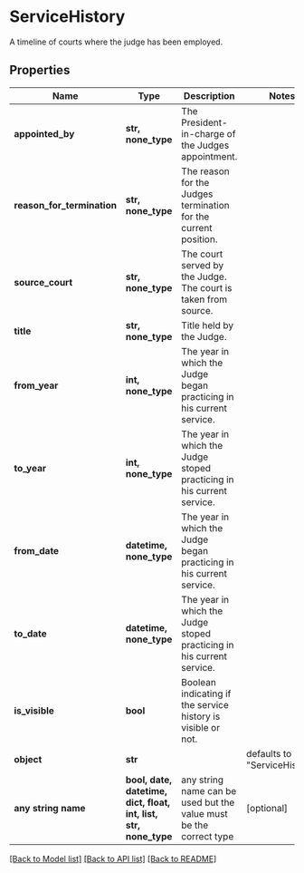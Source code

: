 # ServiceHistory

A timeline of courts where the judge has been employed.

## Properties
Name | Type | Description | Notes
------------ | ------------- | ------------- | -------------
**appointed_by** | **str, none_type** | The President-in-charge of the Judges appointment. | 
**reason_for_termination** | **str, none_type** | The reason for the Judges termination for the current position. | 
**source_court** | **str, none_type** | The court served by the Judge. The court is taken from source. | 
**title** | **str, none_type** | Title held by the Judge. | 
**from_year** | **int, none_type** | The year in which the Judge began practicing in his current service. | 
**to_year** | **int, none_type** | The year in which the Judge stoped practicing in his current service. | 
**from_date** | **datetime, none_type** | The year in which the Judge began practicing in his current service. | 
**to_date** | **datetime, none_type** | The year in which the Judge stoped practicing in his current service. | 
**is_visible** | **bool** | Boolean indicating if the service history  is visible or not. | 
**object** | **str** |  | defaults to "ServiceHistory"
**any string name** | **bool, date, datetime, dict, float, int, list, str, none_type** | any string name can be used but the value must be the correct type | [optional]

[[Back to Model list]](../README.md#documentation-for-models) [[Back to API list]](../README.md#documentation-for-api-endpoints) [[Back to README]](../README.md)


